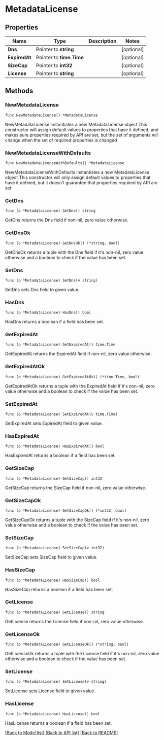 # MetadataLicense

## Properties

Name | Type | Description | Notes
------------ | ------------- | ------------- | -------------
**Dns** | Pointer to **string** |  | [optional] 
**ExpiredAt** | Pointer to **time.Time** |  | [optional] 
**SizeCap** | Pointer to **int32** |  | [optional] 
**License** | Pointer to **string** |  | [optional] 

## Methods

### NewMetadataLicense

`func NewMetadataLicense() *MetadataLicense`

NewMetadataLicense instantiates a new MetadataLicense object
This constructor will assign default values to properties that have it defined,
and makes sure properties required by API are set, but the set of arguments
will change when the set of required properties is changed

### NewMetadataLicenseWithDefaults

`func NewMetadataLicenseWithDefaults() *MetadataLicense`

NewMetadataLicenseWithDefaults instantiates a new MetadataLicense object
This constructor will only assign default values to properties that have it defined,
but it doesn't guarantee that properties required by API are set

### GetDns

`func (o *MetadataLicense) GetDns() string`

GetDns returns the Dns field if non-nil, zero value otherwise.

### GetDnsOk

`func (o *MetadataLicense) GetDnsOk() (*string, bool)`

GetDnsOk returns a tuple with the Dns field if it's non-nil, zero value otherwise
and a boolean to check if the value has been set.

### SetDns

`func (o *MetadataLicense) SetDns(v string)`

SetDns sets Dns field to given value.

### HasDns

`func (o *MetadataLicense) HasDns() bool`

HasDns returns a boolean if a field has been set.

### GetExpiredAt

`func (o *MetadataLicense) GetExpiredAt() time.Time`

GetExpiredAt returns the ExpiredAt field if non-nil, zero value otherwise.

### GetExpiredAtOk

`func (o *MetadataLicense) GetExpiredAtOk() (*time.Time, bool)`

GetExpiredAtOk returns a tuple with the ExpiredAt field if it's non-nil, zero value otherwise
and a boolean to check if the value has been set.

### SetExpiredAt

`func (o *MetadataLicense) SetExpiredAt(v time.Time)`

SetExpiredAt sets ExpiredAt field to given value.

### HasExpiredAt

`func (o *MetadataLicense) HasExpiredAt() bool`

HasExpiredAt returns a boolean if a field has been set.

### GetSizeCap

`func (o *MetadataLicense) GetSizeCap() int32`

GetSizeCap returns the SizeCap field if non-nil, zero value otherwise.

### GetSizeCapOk

`func (o *MetadataLicense) GetSizeCapOk() (*int32, bool)`

GetSizeCapOk returns a tuple with the SizeCap field if it's non-nil, zero value otherwise
and a boolean to check if the value has been set.

### SetSizeCap

`func (o *MetadataLicense) SetSizeCap(v int32)`

SetSizeCap sets SizeCap field to given value.

### HasSizeCap

`func (o *MetadataLicense) HasSizeCap() bool`

HasSizeCap returns a boolean if a field has been set.

### GetLicense

`func (o *MetadataLicense) GetLicense() string`

GetLicense returns the License field if non-nil, zero value otherwise.

### GetLicenseOk

`func (o *MetadataLicense) GetLicenseOk() (*string, bool)`

GetLicenseOk returns a tuple with the License field if it's non-nil, zero value otherwise
and a boolean to check if the value has been set.

### SetLicense

`func (o *MetadataLicense) SetLicense(v string)`

SetLicense sets License field to given value.

### HasLicense

`func (o *MetadataLicense) HasLicense() bool`

HasLicense returns a boolean if a field has been set.


[[Back to Model list]](../README.md#documentation-for-models) [[Back to API list]](../README.md#documentation-for-api-endpoints) [[Back to README]](../README.md)


